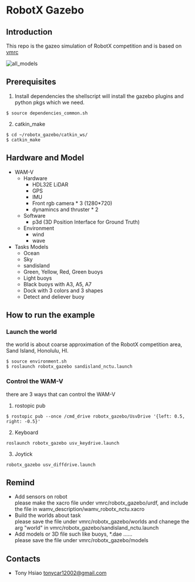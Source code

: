 # RobotX Gazebo
## Introduction
This repo is the gazeo simulation of RobotX competition and is based on [vmrc](https://bitbucket.org/osrf/vmrc/overview)</br>

![all_models](https://github.com/RobotX-NCTU/robotx_gazebo/blob/master/all_model.png)

## Prerequisites
1. Install dependencies 
the shellscript will install the gazebo plugins and python pkgs which we need.
```
$ source dependencies_common.sh
```
2. catkin_make
```
$ cd ~/robotx_gazebo/catkin_ws/
$ catkin_make
```
## Hardware and Model
- WAM-V 
  - Hardware
    - HDL32E LiDAR 
    - GPS
    - IMU
    - Front rgb camera * 3 (1280*720) 
    - dynamincs and thruster * 2
  - Software
    - p3d (3D Position Interface for Ground Truth)
  - Environment
    - wind 
    - wave
- Tasks Models
  - Ocean
  - Sky
  - sandisland
  - Green, Yellow, Red, Green buoys 
  - Light buoys
  - Black buoys with A3, A5, A7
  - Dock with 3 colors and 3 shapes
  - Detect and deliever buoy

## How to run the example
### Launch the world 
the world is about coarse approximation of the RobotX competition area, Sand Island, Honolulu, HI.
```
$ source environment.sh
$ roslaunch robotx_gazebo sandisland_nctu.launch
```
### Control the WAM-V 
there are 3 ways that can control the WAM-V
1. rostopic pub
```
$ rostopic pub --once /cmd_drive robotx_gazebo/UsvDrive '{left: 0.5, right: -0.5}'
```
2. Keyboard
```
roslaunch robotx_gazebo usv_keydrive.launch
```
3. Joytick
``` 
robotx_gazebo usv_diffdrive.launch
```

## Remind
* Add sensors on robot </br>
please make the xacro file under vmrc/robotx_gazebo/urdf, and include the file in wamv_description/wamv_robotx_nctu.xacro </br>
* Build the worlds about task </br>
please save the file under vmrc/robotx_gazebo/worlds and chanege the arg "world" in vmrc/robotx_gazebo/sandisland_nctu.launch </br>
* Add models or 3D file such like buoys, *.dae ...... </br>
 please save the file under vmrc/robotx_gazebo/models

## Contacts
* Tony Hsiao <tonycar12002@gmail.com>
